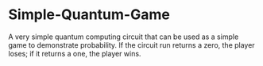 # Simple-Quantum-Game
A very simple quantum computing circuit that can be used as a simple game to demonstrate probability.  If the circuit run returns a zero, the player loses; if it returns a one, the player wins.
